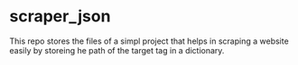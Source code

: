 # scraper_json
This repo stores the files of a simpl project that helps in scraping a website easily by storeing he path of the target tag in a dictionary.
